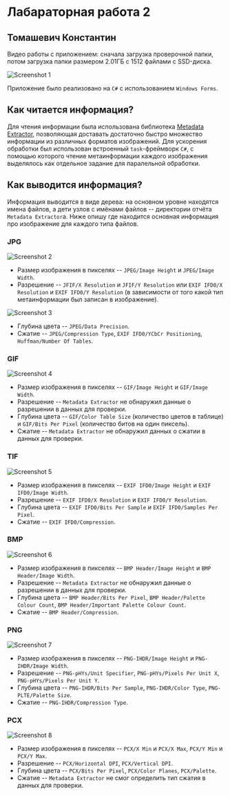 # Лабараторная работа 2
## Томашевич Константин

Видео работы с приложением: сначала загрузка проверочной папки, потом загрузка папки размером 2.01ГБ с 1512 файлами с SSD-диска.

![Screenshot 1](ReadmeScreenshots/1.gif)

Приложение было реализовано на `C#` с использованием `Windows Forms`.

## Как читается информация?

Для чтения информации была использована библиотека [Metadata Extractor](https://drewnoakes.com/code/exif/), позволяющая доставать достаточно быстро множество информации из различных форматов изображений. Для ускорения обработки был использован встроенный `task`-фреймворк `C#`, с помощью которого чтение метаинформации каждого изображения выделялось как отдельное задание для паралельной обработки.

## Как выводится информация?

Информация выводится в виде дерева: на основном уровне находятся имена файлов, а дети узлов с имёнами файлов -- директории отчёта `Metadata Extractor`а. Ниже опишу где находится основная информация про изображение для каждого типа файлов.

### JPG 

![Screenshot 2](ReadmeScreenshots/2.png)

* Размер изображения в пикселях -- `JPEG/Image Height` и `JPEG/Image Width`.
* Разрешение -- `JFIF/X Resolution` и `JFIF/Y Resolution` или `EXIF IFD0/X Resolution` и `EXIF IFD0/Y Resolution` (в зависимости от того какой тип метаинформации был записан в изображение).

![Screenshot 3](ReadmeScreenshots/3.png)

* Глубина цвета -- `JPEG/Data Precision`.
* Сжатие -- `JPEG/Compression Type`, `EXIF IFD0/YCbCr Positioning`, `Huffman/Number Of Tables`.

### GIF

![Screenshot 4](ReadmeScreenshots/4.png)

* Размер изображения в пикселях -- `GIF/Image Height` и `GIF/Image Width`.
* Разрешение -- `Metadata Extractor` не обнаружил данные о разрешении в данных для проверки.
* Глубина цвета -- `GIF/Color Table Size` (количество цветов в таблице) и `GIF/Bits Per Pixel` (количество битов на один пиксель).
* Сжатие -- `Metadata Extractor` не обнаружил данных о сжатии в данных для проверки.

### TIF

![Screenshot 5](ReadmeScreenshots/5.png)

* Размер изображения в пикселях -- `EXIF IFD0/Image Height` и `EXIF IFD0/Image Width`.
* Разрешение -- `EXIF IFD0/X Resolution` и `EXIF IFD0/Y Resolution`.
* Глубина цвета -- `EXIF IFD0/Bits Per Sample` и `EXIF IFD0/Samples Per Pixel`.
* Сжатие -- `EXIF IFD0/Compression`.

### BMP

![Screenshot 6](ReadmeScreenshots/6.png)

* Размер изображения в пикселях -- `BMP Header/Image Height` и `BMP Header/Image Width`.
* Разрешение -- `Metadata Extractor` не обнаружил данные о разрешении в данных для проверки.
* Глубина цвета -- `BMP Header/Bits Per Pixel`, `BMP Header/Palette Colour Count`, `BMP Header/Important Palette Colour Count`.
* Сжатие -- `BMP Header/Compression`.

### PNG

![Screenshot 7](ReadmeScreenshots/7.png)

* Размер изображения в пикселях -- `PNG-IHDR/Image Height` и `PNG-IHDR/Image Width`.
* Разрешение -- `PNG-pHYs/Unit Specifier`, `PNG-pHYs/Pixels Per Unit X`, `PNG-pHYs/Pixels Per Unit Y`.
* Глубина цвета -- `PNG-IHDR/Bits Per Sample`, `PNG-IHDR/Color Type`, `PNG-PLTE/Palette Size`.
* Сжатие -- `PNG-IHDR/Compression Type`.

### PCX

![Screenshot 8](ReadmeScreenshots/8.png)

* Размер изображения в пикселях -- `PCX/X Min` и `PCX/X Max`, `PCX/Y Min` и `PCX/Y Max`.
* Разрешение -- `PCX/Horizontal DPI`, `PCX/Vertical DPI`.
* Глубина цвета -- `PCX/Bits Per Pixel`, `PCX/Color Planes`, `PCX/Palette`.
* Сжатие -- `Metadata Extractor` не смог определить тип сжатия в данных для проверки.